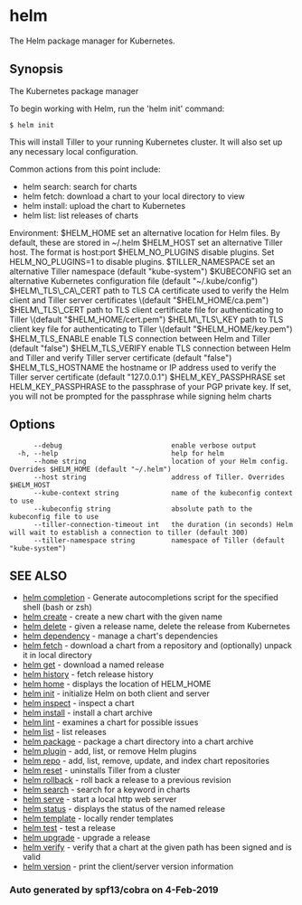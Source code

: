 # helm

The Helm package manager for Kubernetes.

## Synopsis

The Kubernetes package manager

To begin working with Helm, run the 'helm init' command:

```text
$ helm init
```

This will install Tiller to your running Kubernetes cluster. It will also set up any necessary local configuration.

Common actions from this point include:

* helm search:    search for charts
* helm fetch:     download a chart to your local directory to view
* helm install:   upload the chart to Kubernetes
* helm list:      list releases of charts

Environment: $HELM\_HOME set an alternative location for Helm files. By default, these are stored in ~/.helm $HELM\_HOST set an alternative Tiller host. The format is host:port $HELM\_NO\_PLUGINS disable plugins. Set HELM\_NO\_PLUGINS=1 to disable plugins. $TILLER\_NAMESPACE set an alternative Tiller namespace \(default "kube-system"\) $KUBECONFIG set an alternative Kubernetes configuration file \(default "~/.kube/config"\) $HELM\_TLS\_CA\_CERT path to TLS CA certificate used to verify the Helm client and Tiller server certificates \(default "$HELM\_HOME/ca.pem"\) $HELM\_TLS\_CERT path to TLS client certificate file for authenticating to Tiller \(default "$HELM\_HOME/cert.pem"\) $HELM\_TLS\_KEY path to TLS client key file for authenticating to Tiller \(default "$HELM\_HOME/key.pem"\) $HELM\_TLS\_ENABLE enable TLS connection between Helm and Tiller \(default "false"\) $HELM\_TLS\_VERIFY enable TLS connection between Helm and Tiller and verify Tiller server certificate \(default "false"\) $HELM\_TLS\_HOSTNAME the hostname or IP address used to verify the Tiller server certificate \(default "127.0.0.1"\) $HELM\_KEY\_PASSPHRASE set HELM\_KEY\_PASSPHRASE to the passphrase of your PGP private key. If set, you will not be prompted for the passphrase while signing helm charts

## Options

```text
      --debug                           enable verbose output
  -h, --help                            help for helm
      --home string                     location of your Helm config. Overrides $HELM_HOME (default "~/.helm")
      --host string                     address of Tiller. Overrides $HELM_HOST
      --kube-context string             name of the kubeconfig context to use
      --kubeconfig string               absolute path to the kubeconfig file to use
      --tiller-connection-timeout int   the duration (in seconds) Helm will wait to establish a connection to tiller (default 300)
      --tiller-namespace string         namespace of Tiller (default "kube-system")
```

## SEE ALSO

* [helm completion](helm_completion.md)     - Generate autocompletions script for the specified shell \(bash or zsh\)
* [helm create](helm_create.md)     - create a new chart with the given name
* [helm delete](helm_delete.md)     - given a release name, delete the release from Kubernetes
* [helm dependency](helm_dependency.md)     - manage a chart's dependencies
* [helm fetch](helm_fetch.md)     - download a chart from a repository and \(optionally\) unpack it in local directory
* [helm get](helm_get.md)     - download a named release
* [helm history](helm_history.md)     - fetch release history
* [helm home](helm_home.md)     - displays the location of HELM\_HOME
* [helm init](helm_init.md)     - initialize Helm on both client and server
* [helm inspect](helm_inspect.md)     - inspect a chart
* [helm install](helm_install.md)     - install a chart archive
* [helm lint](helm_lint.md)     - examines a chart for possible issues
* [helm list](helm_list.md)     - list releases
* [helm package](helm_package.md)     - package a chart directory into a chart archive
* [helm plugin](helm_plugin.md)     - add, list, or remove Helm plugins
* [helm repo](helm_repo.md)     - add, list, remove, update, and index chart repositories
* [helm reset](helm_reset.md)     - uninstalls Tiller from a cluster
* [helm rollback](helm_rollback.md)     - roll back a release to a previous revision
* [helm search](helm_search.md)     - search for a keyword in charts
* [helm serve](helm_serve.md)     - start a local http web server
* [helm status](helm_status.md)     - displays the status of the named release
* [helm template](helm_template.md)     - locally render templates
* [helm test](helm_test.md)     - test a release
* [helm upgrade](helm_upgrade.md)     - upgrade a release
* [helm verify](helm_verify.md)     - verify that a chart at the given path has been signed and is valid
* [helm version](helm_version.md)     - print the client/server version information

### Auto generated by spf13/cobra on 4-Feb-2019


